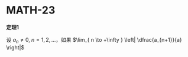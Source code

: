 # MATH-23

**定理1**

设 $a_{n}\neq 0,\;n=1,2,\dots$，如果 $\lim_{ n \to +\infty } \left| \dfrac{a_{n+1}}{a} \right|$
